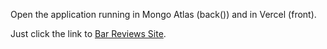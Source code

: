 Open the application running in Mongo Atlas (back()) and in Vercel (front).

Just click the link to [Bar Reviews Site](https://bar-reviews-mern.vercel.app/). 